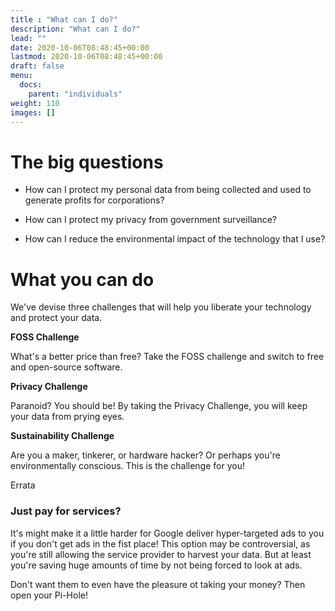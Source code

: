 ```yaml
---
title : "What can I do?"
description: "What can I do?"
lead: ""
date: 2020-10-06T08:48:45+00:00
lastmod: 2020-10-06T08:48:45+00:00
draft: false
menu:
  docs:
    parent: "individuals"
weight: 110
images: []
---
```


# The big questions


- How can I protect my personal data from being collected and used to generate profits for corporations?

- How can I protect my privacy from government surveillance?

- How can I reduce the environmental impact of the technology that I use?


# What you can do

We've devise three challenges that will help you liberate your technology and protect your data.  

**FOSS Challenge**

What's a better price than free?  Take the FOSS challenge and switch to free and open-source software.  

**Privacy Challenge**

Paranoid?  You should be!  By taking the Privacy Challenge, you will keep your data from prying eyes.

**Sustainability Challenge** 

Are you a maker, tinkerer, or hardware hacker?  Or perhaps you're environmentally conscious.  This is the challenge for you!  









Errata 

### Just pay for services?

It's might make it a little harder for Google deliver hyper-targeted ads to you if you don't get ads in the fist place!  This option may be controversial, as you're still allowing the service provider to harvest your data.  But at least you're saving huge amounts of time by not being forced to look at ads.

Don't want them to even have the pleasure ot taking your money?  Then open your Pi-Hole!
